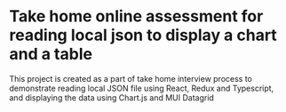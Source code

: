 # Take home online assessment for reading local json to display a chart and a table

This project is created as a part of take home interview process to demonstrate reading local JSON file
using React, Redux and Typescript, and displaying the data using Chart.js and MUI Datagrid

